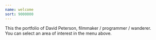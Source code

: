 ```yaml
---
name: welcome
sort: 9000000
---
```

<div>This the portfolio of David Peterson, filmmaker / programmer / wanderer. You can select an area of interest in the menu above.</div>

